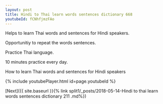 ```yaml
---
layout: post
title: Hindi to Thai learn words sentences dictionary 668 
youtubeId: fCNhfjmzFAo
---
```

 
 
Helps to learn Thai words and sentences for Hindi speakers.

Opportunitiy to repeat the words sentences. 

Practice Thai language. 
 
10 minutes practice every day. 
 
How to learn Thai words and sentences for Hindi speakers 
 
{% include youtubePlayer.html id=page.youtubeId %}
 
 
[Next]({{ site.baseurl }}{% link  split1/_posts/2018-05-14-Hindi to thai learn words sentences dictionary 211 .md%})
 
